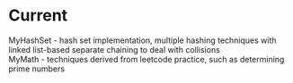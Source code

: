 # Current
MyHashSet - hash set implementation, multiple hashing techniques with linked list-based separate chaining to deal with collisions<br/>
MyMath - techniques derived from leetcode practice, such as determining prime numbers

